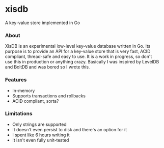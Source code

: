 # xisdb
A key-value store implemented in Go

### About
XisDB is an experimental low-level key-value database written in Go. Its purpose is to provide an API for a key-value store that is very fast, ACID compliant, thread-safe and easy to use. It is a work in progress, so don't use this in production or anything crazy. Basically I was inspired by LevelDB and BoltDB and was bored so I wrote this.

### Features
- In-memory
- Supports transactions and rollbacks
- ACID compliant, sorta?

### Limitations
- Only strings are supported
- It doesn't even persist to disk and there's an option for it
- I spent like 6 hours writing it
- It isn't even fully unit-tested
